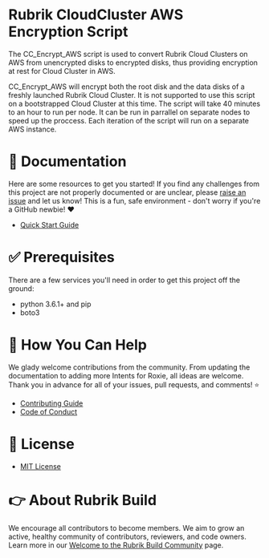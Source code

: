# Rubrik CloudCluster AWS Encryption Script

The CC_Encrypt_AWS script is used to convert Rubrik Cloud Clusters on AWS from unencrypted disks to encrypted disks, thus providing encryption at rest for Cloud Cluster in AWS.

CC_Encrypt_AWS will encrypt both the root disk and the data disks of a freshly launched Rubrik Cloud Cluster. It is not supported to use this script on a bootstrapped Cloud Cluster at this time. The script will take 40 minutes to an hour to run per node. It can be run in parrallel on separate nodes to speed up the proccess. Each iteration of the script will run on a separate AWS instance.

# :blue_book: Documentation 

Here are some resources to get you started! If you find any challenges from this project are not properly documented or are unclear, please [raise an issue](https://github.com/rubrikinc/use-case-cloudcluster-encrypt-aws/issues/new/choose) and let us know! This is a fun, safe environment - don't worry if you're a GitHub newbie! :heart:

* [Quick Start Guide](/docs/QUICKSTART.md)

# :white_check_mark: Prerequisites

There are a few services you'll need in order to get this project off the ground:

* python 3.6.1+ and pip
* boto3

# :muscle: How You Can Help

We glady welcome contributions from the community. From updating the documentation to adding more Intents for Roxie, all ideas are welcome. Thank you in advance for all of your issues, pull requests, and comments! :star:

* [Contributing Guide](CONTRIBUTING.md)
* [Code of Conduct](CODE_OF_CONDUCT.md)

# :pushpin: License

* [MIT License](LICENSE)

# :point_right: About Rubrik Build

We encourage all contributors to become members. We aim to grow an active, healthy community of contributors, reviewers, and code owners. Learn more in our [Welcome to the Rubrik Build Community](https://github.com/rubrikinc/welcome-to-rubrik-build) page.
